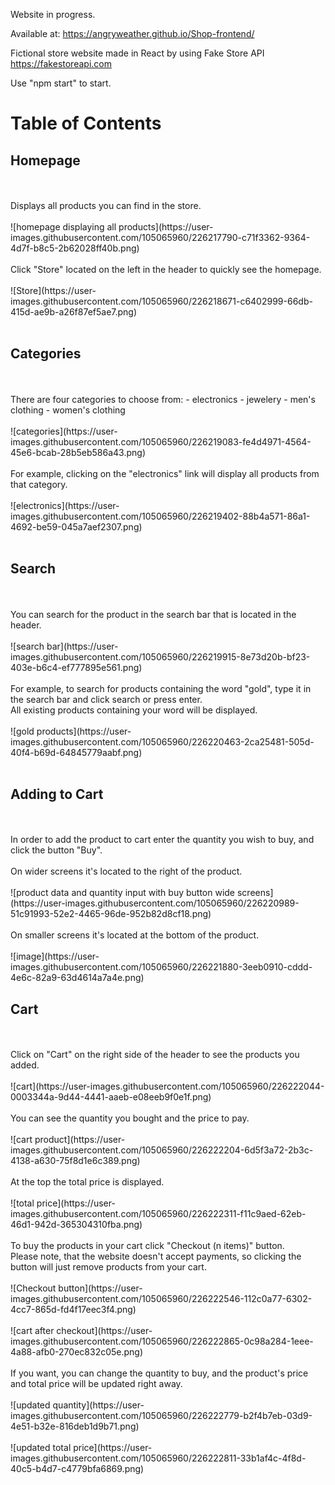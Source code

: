 Website in progress.

Available at: https://angryweather.github.io/Shop-frontend/

Fictional store website made in React by using Fake Store API https://fakestoreapi.com

Use "npm start" to start.

<h1>Table of Contents</h1>

<h2>Homepage</h2><br><br>
Displays all products you can find in the store.</br><br>
![homepage displaying all products](https://user-images.githubusercontent.com/105065960/226217790-c71f3362-9364-4d7f-b8c5-2b62028ff40b.png)<br><br>
Click "Store" located on the left in the header to quickly see the homepage.<br><br>
![Store](https://user-images.githubusercontent.com/105065960/226218671-c6402999-66db-415d-ae9b-a26f87ef5ae7.png)<br><br>

<h2>Categories</h2><br><br>
There are four categories to choose from:
    - electronics
    - jewelery
    - men's clothing
    - women's clothing<br><br>
![categories](https://user-images.githubusercontent.com/105065960/226219083-fe4d4971-4564-45e6-bcab-28b5eb586a43.png)<br><br>
For example, clicking on the "electronics" link will display all products from that category.<br><br>
![electronics](https://user-images.githubusercontent.com/105065960/226219402-88b4a571-86a1-4692-be59-045a7aef2307.png)<br><br>

<h2>Search</h2><br><br>
You can search for the product in the search bar that is located in the header.<br><br>
![search bar](https://user-images.githubusercontent.com/105065960/226219915-8e73d20b-bf23-403e-b6c4-ef777895e561.png)<br><br>
For example, to search for products containing the word "gold", type it in the search bar and click search or press enter.<br>
All existing products containing your word will be displayed.<br><br>
![gold products](https://user-images.githubusercontent.com/105065960/226220463-2ca25481-505d-40f4-b69d-64845779aabf.png)<br><br>

<h2>Adding to Cart</h2><br><br>
In order to add the product to cart enter the quantity you wish to buy, and click the button "Buy".<br><br>
On wider screens it's located to the right of the product.<br><br>
![product data and quantity input with buy button wide screens](https://user-images.githubusercontent.com/105065960/226220989-51c91993-52e2-4465-96de-952b82d8cf18.png)<br><br>
On smaller screens it's located at the bottom of the product.<br><br>
![image](https://user-images.githubusercontent.com/105065960/226221880-3eeb0910-cddd-4e6c-82a9-63d4614a7a4e.png)

<h2>Cart</h2><br><br>
Click on "Cart" on the right side of the header to see the products you added.<br><br>
![cart](https://user-images.githubusercontent.com/105065960/226222044-0003344a-9d44-4441-aaeb-e08eeb9f0e1f.png)<br><br>
You can see the quantity you bought and the price to pay.<br><br>
![cart product](https://user-images.githubusercontent.com/105065960/226222204-6d5f3a72-2b3c-4138-a630-75f8d1e6c389.png)<br><br>
At the top the total price is displayed.<br><br>
![total price](https://user-images.githubusercontent.com/105065960/226222311-f11c9aed-62eb-46d1-942d-365304310fba.png)<br><br>
To buy the products in your cart click "Checkout (n items)" button.<br>
Please note, that the website doesn't accept payments, so clicking the button will just remove products from your cart.<br><br>
![Checkout button](https://user-images.githubusercontent.com/105065960/226222546-112c0a77-6302-4cc7-865d-fd4f17eec3f4.png)<br><br>
![cart after checkout](https://user-images.githubusercontent.com/105065960/226222865-0c98a284-1eee-4a88-afb0-270ec832c05e.png)<br><br>
If you want, you can change the quantity to buy, and the product's price and total price will be updated right away.<br><br>
![updated quantity](https://user-images.githubusercontent.com/105065960/226222779-b2f4b7eb-03d9-4e51-b32e-816deb1d9b71.png)<br><br>
![updated total price](https://user-images.githubusercontent.com/105065960/226222811-33b1af4c-4f8d-40c5-b4d7-c4779bfa6869.png)<br><br>
